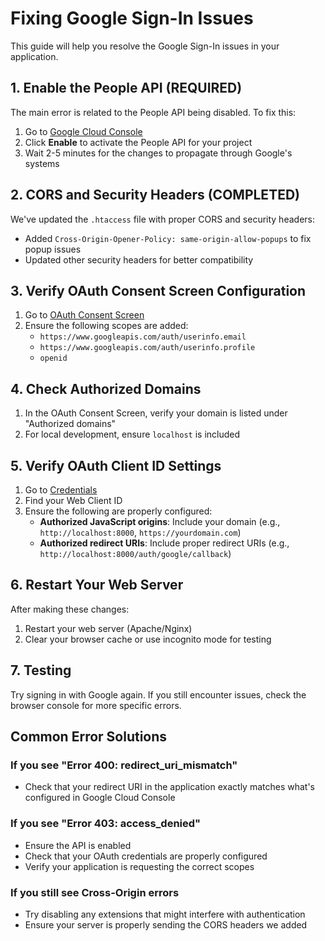 # Fixing Google Sign-In Issues

This guide will help you resolve the Google Sign-In issues in your application.

## 1. Enable the People API (REQUIRED)

The main error is related to the People API being disabled. To fix this:

1. Go to [Google Cloud Console](https://console.developers.google.com/apis/api/people.googleapis.com/overview?project=244660030535)
2. Click **Enable** to activate the People API for your project
3. Wait 2-5 minutes for the changes to propagate through Google's systems

## 2. CORS and Security Headers (COMPLETED)

We've updated the `.htaccess` file with proper CORS and security headers:

-   Added `Cross-Origin-Opener-Policy: same-origin-allow-popups` to fix popup issues
-   Updated other security headers for better compatibility

## 3. Verify OAuth Consent Screen Configuration

1. Go to [OAuth Consent Screen](https://console.cloud.google.com/apis/credentials/consent?project=244660030535)
2. Ensure the following scopes are added:
    - `https://www.googleapis.com/auth/userinfo.email`
    - `https://www.googleapis.com/auth/userinfo.profile`
    - `openid`

## 4. Check Authorized Domains

1. In the OAuth Consent Screen, verify your domain is listed under "Authorized domains"
2. For local development, ensure `localhost` is included

## 5. Verify OAuth Client ID Settings

1. Go to [Credentials](https://console.cloud.google.com/apis/credentials?project=244660030535)
2. Find your Web Client ID
3. Ensure the following are properly configured:
    - **Authorized JavaScript origins**: Include your domain (e.g., `http://localhost:8000`, `https://yourdomain.com`)
    - **Authorized redirect URIs**: Include proper redirect URIs (e.g., `http://localhost:8000/auth/google/callback`)

## 6. Restart Your Web Server

After making these changes:

1. Restart your web server (Apache/Nginx)
2. Clear your browser cache or use incognito mode for testing

## 7. Testing

Try signing in with Google again. If you still encounter issues, check the browser console for more specific errors.

## Common Error Solutions

### If you see "Error 400: redirect_uri_mismatch"

-   Check that your redirect URI in the application exactly matches what's configured in Google Cloud Console

### If you see "Error 403: access_denied"

-   Ensure the API is enabled
-   Check that your OAuth credentials are properly configured
-   Verify your application is requesting the correct scopes

### If you still see Cross-Origin errors

-   Try disabling any extensions that might interfere with authentication
-   Ensure your server is properly sending the CORS headers we added

